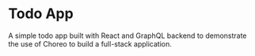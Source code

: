 # Todo App

A simple todo app built with React and GraphQL backend to demonstrate the use of Choreo to build a full-stack application.
